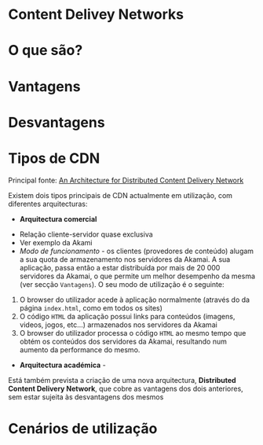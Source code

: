 Content Delivey Networks
========================

# O que são?


# Vantagens


# Desvantagens


# Tipos de CDN

Principal fonte:
[An Architecture for Distributed Content Delivery Network](http://ieeexplore.ieee.org/xpls/icp.jsp?arnumber=4444113)

Existem dois tipos principais de CDN actualmente em utilização, com 
diferentes arquitecturas:

 * __Arquitectura comercial__
  - Relação cliente-servidor quase exclusiva
  - Ver exemplo da Akami
  - *Modo de funcionamento* - os clientes (provedores de conteúdo) 
  alugam a sua quota de armazenamento nos servidores da Akamai. A sua 
  aplicação, passa então a estar distribuída por mais de 20 000 
  servidores da Akamai, o que permite um melhor desempenho da mesma 
  (ver secção `Vantagens`). O seu modo de utilização é o seguinte:
   1. O browser do utilizador acede à aplicação normalmente (através do
   da página `index.html`, como em todos os sites)
   2. O código `HTML` da aplicação possui links para conteúdos (imagens,
   videos, jogos, etc...) armazenados nos servidores da Akamai
   3. O browser do utilizador processa o código `HTML` ao mesmo tempo
   que obtém os conteúdos dos servidores da Akamai, resultando num 
   aumento da performance do mesmo.



 * __Arquitectura académica__ - 

Está também prevista a criação de uma nova arquitectura, 
**Distributed Content Delivery Network**, que cobre as vantagens dos 
dois anteriores, sem estar sujeita às desvantagens dos mesmos


# Cenários de utilização
